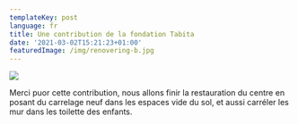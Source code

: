 ```yaml
---
templateKey: post
language: fr
title: Une contribution de la fondation Tabita
date: '2021-03-02T15:21:23+01:00'
featuredImage: /img/renovering-b.jpg
---
```

![](/img/renovering-b.jpg)

Merci puor cette contribution, nous allons finir la restauration du centre en posant du carrelage neuf dans les espaces vide du sol, et aussi carréler les mur dans les toilette des enfants.
